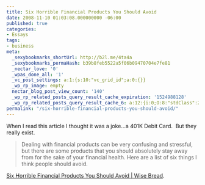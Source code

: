 ```yaml
---
title: Six Horrible Financial Products You Should Avoid
date: 2008-11-10 01:03:08.000000000 -06:00
published: true
categories:
- Essays
tags:
- business
meta:
  _sexybookmarks_shortUrl: http://b2l.me/4ta4a
  _sexybookmarks_permaHash: b39b8feb5522a5f06b09470704e7fe81
  _nectar_love: '0'
  _wpas_done_all: '1'
  _vc_post_settings: a:1:{s:10:"vc_grid_id";a:0:{}}
  _wp_rp_image: empty
  nectar_blog_post_view_count: '140'
  _wp_rp_related_posts_query_result_cache_expiration: '1524988128'
  _wp_rp_related_posts_query_result_cache_6: a:12:{i:0;O:8:"stdClass":2:{s:7:"post_id";s:4:"1345";s:5:"score";s:17:"73.79937595651906";}i:1;O:8:"stdClass":2:{s:7:"post_id";s:3:"153";s:5:"score";s:17:"27.53005515135834";}i:2;O:8:"stdClass":2:{s:7:"post_id";s:3:"178";s:5:"score";s:18:"20.374159364567376";}i:3;O:8:"stdClass":2:{s:7:"post_id";s:3:"188";s:5:"score";s:17:"20.09427766599392";}i:4;O:8:"stdClass":2:{s:7:"post_id";s:3:"647";s:5:"score";s:16:"19.3525081170354";}i:5;O:8:"stdClass":2:{s:7:"post_id";s:4:"1034";s:5:"score";s:18:"19.340846276466884";}i:6;O:8:"stdClass":2:{s:7:"post_id";s:4:"1198";s:5:"score";s:18:"17.299405112497766";}i:7;O:8:"stdClass":2:{s:7:"post_id";s:3:"991";s:5:"score";s:17:"16.27775386496578";}i:8;O:8:"stdClass":2:{s:7:"post_id";s:3:"741";s:5:"score";s:17:"16.14867682270461";}i:9;O:8:"stdClass":2:{s:7:"post_id";s:3:"272";s:5:"score";s:18:"15.312901566438091";}i:10;O:8:"stdClass":2:{s:7:"post_id";s:3:"717";s:5:"score";s:17:"15.20476712381374";}i:11;O:8:"stdClass":2:{s:7:"post_id";s:3:"271";s:5:"score";s:18:"14.737537421526147";}}
permalink: "/six-horrible-financial-products-you-should-avoid/"
---
```

When I read this article I thought it was a joke...a 401K Debit Card.  But they really exist.
>Dealing with financial products can be very confusing and stressful, but there are some products that you should absolutely stay away from for the sake of your financial health. Here are a list of six things I think people should avoid.</blockquote>
<p><a href="http://www.wisebread.com/six-horrible-financial-products-you-should-avoid" rel="nofollow">Six Horrible Financial Products You Should Avoid | Wise Bread</a>.
